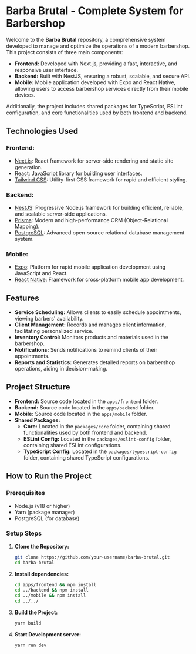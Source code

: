 
# Barba Brutal - Complete System for Barbershop

Welcome to the **Barba Brutal** repository, a comprehensive system developed to manage and optimize the operations of a modern barbershop. This project consists of three main components:

- **Frontend:** Developed with Next.js, providing a fast, interactive, and responsive user interface.
- **Backend:** Built with NestJS, ensuring a robust, scalable, and secure API.
- **Mobile:** Mobile application developed with Expo and React Native, allowing users to access barbershop services directly from their mobile devices.

Additionally, the project includes shared packages for TypeScript, ESLint configuration, and core functionalities used by both frontend and backend.

## Technologies Used

### Frontend:
- [Next.js](https://nextjs.org/): React framework for server-side rendering and static site generation.
- [React](https://reactjs.org/): JavaScript library for building user interfaces.
- [Tailwind CSS](https://tailwindcss.com/): Utility-first CSS framework for rapid and efficient styling.

### Backend:
- [NestJS](https://nestjs.com/): Progressive Node.js framework for building efficient, reliable, and scalable server-side applications.
- [Prisma](https://www.prisma.io/): Modern and high-performance ORM (Object-Relational Mapping).
- [PostgreSQL](https://www.postgresql.org/): Advanced open-source relational database management system.

### Mobile:
- [Expo](https://expo.dev/): Platform for rapid mobile application development using JavaScript and React.
- [React Native](https://reactnative.dev/): Framework for cross-platform mobile app development.

## Features

- **Service Scheduling:** Allows clients to easily schedule appointments, viewing barbers' availability.
- **Client Management:** Records and manages client information, facilitating personalized service.
- **Inventory Control:** Monitors products and materials used in the barbershop.
- **Notifications:** Sends notifications to remind clients of their appointments.
- **Reports and Statistics:** Generates detailed reports on barbershop operations, aiding in decision-making.

## Project Structure

- **Frontend:** Source code located in the `apps/frontend` folder.
- **Backend:** Source code located in the `apps/backend` folder.
- **Mobile:** Source code located in the `apps/mobile` folder.
- **Shared Packages:**
  - **Core:** Located in the `packages/core` folder, containing shared functionalities used by both frontend and backend.
  - **ESLint Config:** Located in the `packages/eslint-config` folder, containing shared ESLint configurations.
  - **TypeScript Config:** Located in the `packages/typescript-config` folder, containing shared TypeScript configurations.


## How to Run the Project

### Prerequisites

- Node.js (v18 or higher)
- Yarn (package manager)
- PostgreSQL (for database)

### Setup Steps

1. **Clone the Repository:**
   ```bash
   git clone https://github.com/your-username/barba-brutal.git
   cd barba-brutal

2. **Install dependencies:**
   ```bash
   cd apps/frontend && npm install
   cd ../backend && npm install
   cd ../mobile && npm install
   cd ../../

3. **Build the Project:**
   ```bash
   yarn build

4. **Start Development server:**
   ```bash
   yarn run dev
